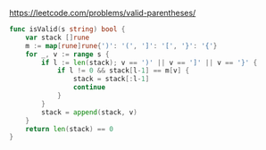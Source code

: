 https://leetcode.com/problems/valid-parentheses/

```go
func isValid(s string) bool {
    var stack []rune
	m := map[rune]rune{')': '(', ']': '[', '}': '{'}
	for _, v := range s {
		if l := len(stack); v == ')' || v == ']' || v == '}' {
			if l != 0 && stack[l-1] == m[v] {
				stack = stack[:l-1]
				continue
			}
		}
		stack = append(stack, v)
	}
	return len(stack) == 0
}

```
